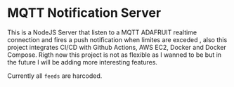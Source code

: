 # MQTT Notification Server
This is a NodeJS Server that listen to a MQTT ADAFRUIT realtime connection and fires a push notification when limites are exceded , also this project integrates CI/CD with Github Actions, AWS EC2, Docker and Docker Compose. Rigth now this project is not as flexible as I wanned to be but in the future I will be adding more interesting features.

Currently all `feeds` are harcoded.
